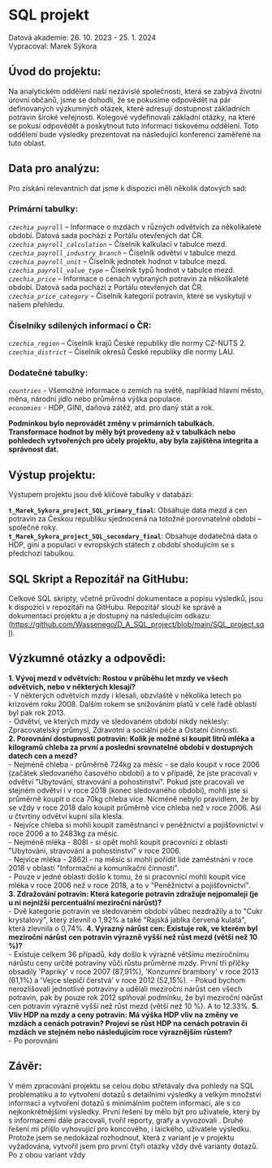 # SQL projekt
Datová akademie: 26. 10. 2023 - 25. 1. 2024  
Vypracoval: Marek Sýkora

## Úvod do projektu:
Na analytickém oddělení naší nezávislé společnosti, která se zabývá životní úrovní občanů, jsme se dohodli, že se pokusíme odpovědět na pár definovaných výzkumných otázek, které adresují dostupnost základních potravin široké veřejnosti. Kolegové vydefinovali základní otázky, na které se pokusí odpovědět a poskytnout tuto informaci tiskovému oddělení. Toto oddělení bude výsledky prezentovat na následující konferenci zaměřené na tuto oblast.

## Data pro analýzu:
Pro získání relevantních dat jsme k dispozici měli několik datových sad:  
### Primární tabulky:  
_`czechia_payroll`_ – Informace o mzdách v různých odvětvích za několikaleté období. Datová sada pochází z Portálu otevřených dat ČR.  
_`czechia_payroll_calculation`_ – Číselník kalkulací v tabulce mezd.  
_`czechia_payroll_industry_branch`_ – Číselník odvětví v tabulce mezd.  
_`czechia_payroll_unit`_ – Číselník jednotek hodnot v tabulce mezd.  
_`czechia_payroll_value_type`_ – Číselník typů hodnot v tabulce mezd.  
_`czechia_price`_ – Informace o cenách vybraných potravin za několikaleté období. Datová sada pochází z Portálu otevřených dat ČR.  
_`czechia_price_category`_ – Číselník kategorií potravin, které se vyskytují v našem přehledu.   

### Číselníky sdílených informací o ČR:     
_`czechia_region`_ – Číselník krajů České republiky dle normy CZ-NUTS 2.  
_`czechia_district`_ – Číselník okresů České republiky dle normy LAU.    

### Dodatečné tabulky:  
_`countries`_ - Všemožné informace o zemích na světě, například hlavní město, měna, národní jídlo nebo průměrná výška populace.  
_`economies`_ - HDP, GINI, daňová zátěž, atd. pro daný stát a rok.    

__Podmínkou bylo neprovádět změny v primárních tabulkách. Transformace hodnot by měly být provedeny až v tabulkách nebo pohledech vytvořených pro účely projektu, aby byla zajištěna integrita a správnost dat.__

## Výstup projektu:
Výstupem projektu jsou dvě klíčové tabulky v databázi:

__`t_Marek_Sykora_project_SQL_primary_final`__: Obsahuje data mezd a cen potravin za Českou republiku sjednocená na totožné porovnatelné období – společné roky.  
__`t_Marek_Sykora_project_SQL_secondary_final`__: Obsahuje dodatečná data o HDP, gini a populaci v evropských státech z období shodujícím se s předchozí tabulkou.

## SQL Skript a Repozitář na GitHubu:
Celkové SQL skripty, včetně průvodní dokumentace a popisu výsledků, jsou k dispozici v repozitáři na GitHubu. Repozitář slouží ke správě a dokumentaci projektu a je dostupný na následujícím odkazu:  (https://github.com/Wassenego/D_A_SQL_project/blob/main/SQL_project.sql).

## Výzkumné otázky a odpovědi:  
__1.  Vývoj mezd v odvětvích: Rostou v průběhu let mzdy ve všech odvětvích, nebo v některých klesají?__  
      - V některých odvětvích mzdy i klesali, obzvláště v několika letech po krizovém roku 2008. Dalším rokem se snižováním platů v celé řadě oblastí byl pak rok 2013.  
      - Odvětví, ve kterých mzdy ve sledovaném období nikdy neklesly: Zpracovatelský průmysl, Zdravotní a sociální péče a Ostatní činnosti.  
__2.  Porovnání dostupnosti potravin: Kolik je možné si koupit litrů mléka a kilogramů chleba za první a poslední srovnatelné období v dostupných datech cen a mezd?__      
      - Nejméně chleba - průměrně 724kg za měsíc - se dalo koupit v roce 2006 (začátek sledovaného časového období) a to v případě, že jste pracovali v odvětví "Ubytování, stravování a pohostinství". Pokud jste pracovali ve stejném odvětví i v roce 2018 (konec sledovaného období), mohli jste si průměrně koupit o cca 70kg chleba více.  Nicméně nebylo pravidlem, že by se vždy v roce 2018 dalo koupit průměrně více chleba než v roce 2006. Asi u čtvrtiny odvětví kupní síla klesla.  
      - Nejvíce chleba si mohli koupit zaměstnanci v peněžnictví a pojišťovnictví v roce 2006 a to 2483kg za měsíc.  
      - Nejméně mléka - 808l - si opět mohli koupit pracovníci z oblasti "Ubytování, stravování a pohostinství" v roce 2006.  
      - Nejvíce mléka - 2862l - na měsíc si mohli pořídit lidé zaměstnáni v roce 2018 v oblasti "Informační a komunikační činnosti".   
      - Pouze v jedné oblasti došlo k tomu, že si pracovnící mohli koupit více mléka v roce 2006 než v roce 2018, a to v "Peněžnictví a pojišťovnictví".  
__3.  Zdražování potravin: Která kategorie potravin zdražuje nejpomaleji (je u ní nejnižší percentuální meziroční nárůst)?__    
      - Dvě kategorie potravin ve sledovaném období vůbec nezdražily a to "Cukr krystalový", který zlevnil o 1,92% a také "Rajská jablka červená kulatá", která zlevnila o 0,74%.
__4.  Výrazný nárůst cen: Existuje rok, ve kterém byl meziroční nárůst cen potravin výrazně vyšší než růst mezd (větší než 10 %)?__    
      - Existuje celkem 36 případů, kdy došlo k výrazně většímu meziročnímu nárůstu ceny určité potraviny vůči růstu průměrné mzdy. První tři příčky obsadily 'Papriky' v roce 2007 (87,91%), 'Konzumní brambory' v roce 2013 (61,1%) a 'Vejce slepičí čerstvá' v roce 2012 (52,15%).
      - Pokud bychom nerozlišovali jednotlivé potraviny a udělali meziroční nárůst cen všech potravin, pak by pouze rok 2012 splňoval podmínku, že byl meziroční nárůst cen potravin výrazně vyšší než růst mezd (větší než 10 %). A to 12.33%.
__5.  Vliv HDP na mzdy a ceny potravin: Má výška HDP vliv na změny ve mzdách a cenách potravin? Projeví se růst HDP na cenách potravin či mzdách ve stejném nebo následujícím roce výraznějším růstem?__    
      - Po porovnání 

## Závěr:
V mém zpracování projektu se celou dobu střetávaly dva pohledy na SQL problematiku a to vytvoření dotazů s detailními výsledky a velkým množství informací a vytvoření dotazů s minimálním počtem informací, ale s co nejkonkrétnějšími výsledky. První řešení by mělo být pro uživatele, který by s informacemi dále pracovali, tvořil reporty, grafy a vyvozovali . Druhé řešení mi přišlo vyhovující pro koncového, i laického, uživatele výsledku. Protože jsem se nedokázal rozhodnout, která z variant je v projektu vyžadována, vytvořil jsem pro první čtyři otázky vždy dvě varianty dotazů. Po  z obou variant vždy 

